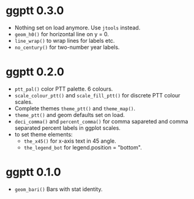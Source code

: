 ggptt 0.3.0
===========

* Nothing set on load anymore. Use `jtools` instead.
* `geom_h0()` for horizontal line on y = 0.
* `line_wrap()` to wrap lines for labels etc.
* `no_century()` for two-number year labels.

ggptt 0.2.0
===========

* `ptt_pal()` color PTT palette. 6 colours.
* `scale_colour_ptt()` and `scale_fill_ptt()` for discrete PTT colour scales.
*  Complete themes `theme_ptt()` and `theme_map()`.
* `theme_ptt()` and geom defaults set on load.
* `deci_comma()` and `percent_comma()` for comma sapareted
   and comma separated percent labels in ggplot scales.
* to set theme elements:
  * `the_x45()` for x-axis text in 45 angle.
  * `the_legend_bot` for legend.position = "bottom".

ggptt 0.1.0
===========

* `geom_bari()` Bars with stat identity.

